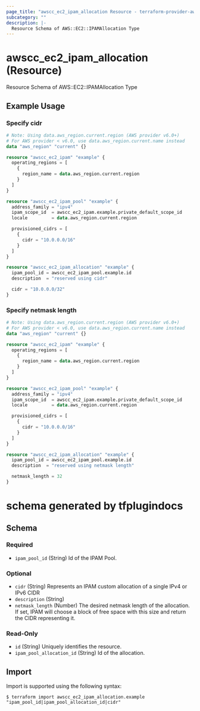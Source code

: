 ```yaml
---
page_title: "awscc_ec2_ipam_allocation Resource - terraform-provider-awscc"
subcategory: ""
description: |-
  Resource Schema of AWS::EC2::IPAMAllocation Type
---
```


# awscc_ec2_ipam_allocation (Resource)

Resource Schema of AWS::EC2::IPAMAllocation Type

## Example Usage

### Specify cidr

```terraform
# Note: Using data.aws_region.current.region (AWS provider v6.0+)
# For AWS provider < v6.0, use data.aws_region.current.name instead
data "aws_region" "current" {}

resource "awscc_ec2_ipam" "example" {
  operating_regions = [
    {
      region_name = data.aws_region.current.region
    }
  ]
}

resource "awscc_ec2_ipam_pool" "example" {
  address_family = "ipv4"
  ipam_scope_id  = awscc_ec2_ipam.example.private_default_scope_id
  locale         = data.aws_region.current.region

  provisioned_cidrs = [
    {
      cidr = "10.0.0.0/16"
    }
  ]
}

resource "awscc_ec2_ipam_allocation" "example" {
  ipam_pool_id = awscc_ec2_ipam_pool.example.id
  description  = "reserved using cidr"

  cidr = "10.0.0.0/32"
}
```

### Specify netmask length

```terraform
# Note: Using data.aws_region.current.region (AWS provider v6.0+)
# For AWS provider < v6.0, use data.aws_region.current.name instead
data "aws_region" "current" {}

resource "awscc_ec2_ipam" "example" {
  operating_regions = [
    {
      region_name = data.aws_region.current.region
    }
  ]
}

resource "awscc_ec2_ipam_pool" "example" {
  address_family = "ipv4"
  ipam_scope_id  = awscc_ec2_ipam.example.private_default_scope_id
  locale         = data.aws_region.current.region

  provisioned_cidrs = [
    {
      cidr = "10.0.0.0/16"
    }
  ]
}

resource "awscc_ec2_ipam_allocation" "example" {
  ipam_pool_id = awscc_ec2_ipam_pool.example.id
  description  = "reserved using netmask length"

  netmask_length = 32
}
```

# schema generated by tfplugindocs
## Schema

### Required

- `ipam_pool_id` (String) Id of the IPAM Pool.

### Optional

- `cidr` (String) Represents an IPAM custom allocation of a single IPv4 or IPv6 CIDR
- `description` (String)
- `netmask_length` (Number) The desired netmask length of the allocation. If set, IPAM will choose a block of free space with this size and return the CIDR representing it.

### Read-Only

- `id` (String) Uniquely identifies the resource.
- `ipam_pool_allocation_id` (String) Id of the allocation.

## Import

Import is supported using the following syntax:

```shell
$ terraform import awscc_ec2_ipam_allocation.example "ipam_pool_id|ipam_pool_allocation_id|cidr"
```